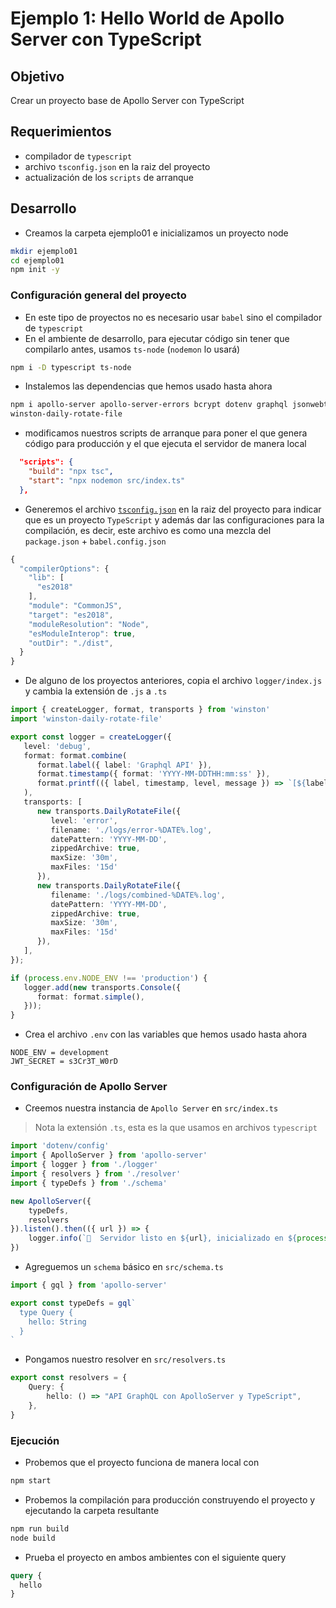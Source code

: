 # Ejemplo 1: Hello World de Apollo Server con TypeScript

## Objetivo

Crear un proyecto base de Apollo Server con TypeScript

## Requerimientos

* compilador de `typescript`
* archivo `tsconfig.json` en la raiz del proyecto
* actualización de los `scripts` de arranque

## Desarrollo
* Creamos la carpeta ejemplo01 e inicializamos un proyecto node
```sh
mkdir ejemplo01
cd ejemplo01
npm init -y
```

### Configuración general del proyecto

* En este tipo de proyectos no es necesario usar `babel` sino el compilador de `typescript`
* En el ambiente de desarrollo, para ejecutar código sin tener que compilarlo antes,  usamos `ts-node` (`nodemon` lo usará)
```sh
npm i -D typescript ts-node
```

* Instalemos las dependencias que hemos usado hasta ahora
```sh
npm i apollo-server apollo-server-errors bcrypt dotenv graphql jsonwebtoken sequelize sqlite3 winston 
winston-daily-rotate-file
```

* modificamos nuestros scripts de arranque para poner el que genera código para producción y el que ejecuta el servidor de manera local

```json
  "scripts": {
    "build": "npx tsc",
    "start": "npx nodemon src/index.ts"
  },
```

* Generemos el archivo [`tsconfig.json`](https://www.typescriptlang.org/docs/handbook/tsconfig-json.html) en la raiz del proyecto para indicar que es un proyecto `TypeScript` y además dar las configuraciones para la compilación, es decir, este archivo es como una mezcla del `package.json` + `babel.config.json`
```ts
{
  "compilerOptions": {
    "lib": [
      "es2018"
    ],
    "module": "CommonJS",
    "target": "es2018",
    "moduleResolution": "Node",
    "esModuleInterop": true,
    "outDir": "./dist",
  }
}
```

* De alguno de los proyectos anteriores, copia el archivo `logger/index.js` y cambia la extensión de `.js` a `.ts`

```ts
import { createLogger, format, transports } from 'winston'
import 'winston-daily-rotate-file'

export const logger = createLogger({
   level: 'debug',
   format: format.combine(
      format.label({ label: 'Graphql API' }),
      format.timestamp({ format: 'YYYY-MM-DDTHH:mm:ss' }),
      format.printf(({ label, timestamp, level, message }) => `[${label}] ${timestamp} | ${level} | ${message}`)
   ),
   transports: [
      new transports.DailyRotateFile({
         level: 'error',
         filename: './logs/error-%DATE%.log',
         datePattern: 'YYYY-MM-DD',
         zippedArchive: true,
         maxSize: '30m',
         maxFiles: '15d'
      }),
      new transports.DailyRotateFile({
         filename: './logs/combined-%DATE%.log',
         datePattern: 'YYYY-MM-DD',
         zippedArchive: true,
         maxSize: '30m',
         maxFiles: '15d'
      }),
   ],
});

if (process.env.NODE_ENV !== 'production') {
   logger.add(new transports.Console({
      format: format.simple(),
   }));
}
```

* Crea el archivo `.env` con las variables que hemos usado hasta ahora
```
NODE_ENV = development
JWT_SECRET = s3Cr3T_W0rD
```

### Configuración de Apollo Server

* Creemos nuestra instancia de `Apollo Server` en `src/index.ts`

> Nota la extensión `.ts`, esta es la que usamos en archivos `typescript`

```ts
import 'dotenv/config'
import { ApolloServer } from 'apollo-server'
import { logger } from './logger'
import { resolvers } from './resolver'
import { typeDefs } from './schema'

new ApolloServer({
    typeDefs,
    resolvers
}).listen().then(({ url }) => {
    logger.info(`🚀  Servidor listo en ${url}, inicializado en ${process.env.NODE_ENV} a las ${new Date().toISOString()}`)
})
```

* Agreguemos un `schema` básico en `src/schema.ts`
```ts
import { gql } from 'apollo-server'

export const typeDefs = gql`
  type Query {
    hello: String
  }
`
```

* Pongamos nuestro resolver en `src/resolvers.ts`
```ts
export const resolvers = {
    Query: {
        hello: () => "API GraphQL con ApolloServer y TypeScript",
    },
}
```

### Ejecución

* Probemos que el proyecto funciona de manera local con
```sh
npm start
```

* Probemos la compilación para producción construyendo el proyecto y ejecutando la carpeta resultante

```sh
npm run build
node build
```

* Prueba el proyecto en ambos ambientes con el siguiente query
```graphql
query {
  hello
}
```